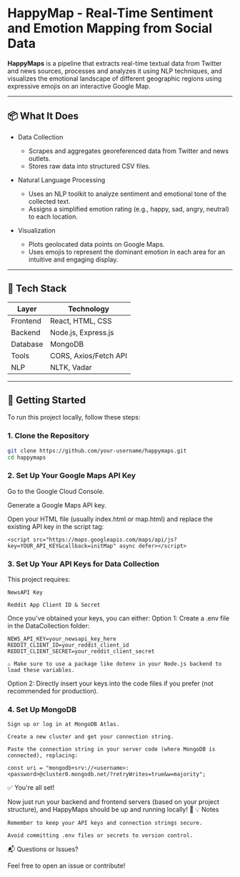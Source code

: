 # HappyMap - Real-Time Sentiment and Emotion Mapping from Social Data

**HappyMaps** is a pipeline that extracts real-time textual data from Twitter and news sources, processes and analyzes it using NLP techniques, and visualizes the emotional landscape of different geographic regions using expressive emojis on an interactive Google Map.

---

## 📦 What It Does
- Data Collection
    - Scrapes and aggregates georeferenced data from Twitter and news outlets.
    - Stores raw data into structured CSV files.

- Natural Language Processing
    - Uses an NLP toolkit to analyze sentiment and emotional tone of the collected text.
    - Assigns a simplified emotion rating (e.g., happy, sad, angry, neutral) to each location.

- Visualization
    - Plots geolocated data points on Google Maps.
    - Uses emojis to represent the dominant emotion in each area for an intuitive and engaging display.

---
## 🧰 Tech Stack

| Layer     | Technology             |
|-----------|------------------------|
| Frontend  | React, HTML, CSS       |
| Backend   | Node.js, Express.js    |
| Database  | MongoDB                |
| Tools     | CORS, Axios/Fetch API  |
| NLP       | NLTK, Vadar            |

---


## 🚀 Getting Started

To run this project locally, follow these steps:

### 1. Clone the Repository
```bash
git clone https://github.com/your-username/happymaps.git
cd happymaps
```

### 2. Set Up Your Google Maps API Key

Go to the Google Cloud Console.

Generate a Google Maps API key.

Open your HTML file (usually index.html or map.html) and replace the existing API key in the script tag:

```
<script src="https://maps.googleapis.com/maps/api/js?key=YOUR_API_KEY&callback=initMap" async defer></script>
```

### 3. Set Up Your API Keys for Data Collection

This project requires:

    NewsAPI Key

    Reddit App Client ID & Secret

Once you've obtained your keys, you can either:
Option 1: Create a .env file in the DataCollection folder:

```
NEWS_API_KEY=your_newsapi_key_here
REDDIT_CLIENT_ID=your_reddit_client_id
REDDIT_CLIENT_SECRET=your_reddit_client_secret
```

    ⚠️ Make sure to use a package like dotenv in your Node.js backend to load these variables.

Option 2: Directly insert your keys into the code files if you prefer (not recommended for production).


### 4. Set Up MongoDB

    Sign up or log in at MongoDB Atlas.

    Create a new cluster and get your connection string.

    Paste the connection string in your server code (where MongoDB is connected), replacing:

```
const uri = "mongodb+srv://<username>:<password>@cluster0.mongodb.net/?retryWrites=true&w=majority";
```

✅ You're all set!

Now just run your backend and frontend servers (based on your project structure), and HappyMaps should be up and running locally! 🎉
💡 Notes

    Remember to keep your API keys and connection strings secure.

    Avoid committing .env files or secrets to version control.

📬 Questions or Issues?

Feel free to open an issue or contribute!
